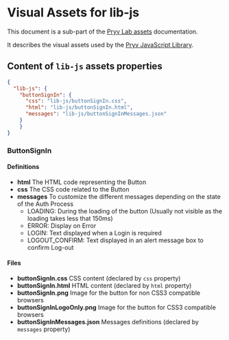 # Visual Assets for lib-js

This document is a sub-part of the [Pryv Lab assets](https://github.com/pryv/assets-pryv.me) documentation.

It describes the visual assets used by the [Pryv JavaScript Library](https://github.com/pryv/lib-js). 

## Content of `lib-js` assets properties

```json
{ 
  "lib-js": {
    "buttonSignIn": {
      "css": "lib-js/buttonSignIn.css",
      "html": "lib-js/buttonSignIn.html",
      "messages": "lib-js/buttonSignInMessages.json"
    }
	}
}
```

### ButtonSignIn

#### Definitions

- **html** The HTML code representing the Button
- **css** The CSS code related to the Button
- **messages** To customize the different messages depending on the state of the Auth Process
  - LOADING: During the loading of the button (Usually not visible as the loading takes less that 150ms)
  - ERROR: Display on Error
  - LOGIN: Text displayed when a Login is required
  - LOGOUT_CONFIRM: Text displayed in an alert message box to confirm Log-out

#### Files

- **buttonSignIn.css** CSS content (declared by `css` property)
- **buttonSignIn.html** HTML content (declared by `html` property)
- **buttonSignIn.png** Image for the button for non CSS3 compatible browsers
- **buttonSignInLogoOnly.png** Image for the button for CSS3 compatible browsers
- **buttonSignInMessages.json** Messages definitions (declared by `messages` property)